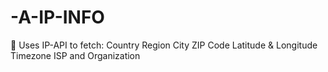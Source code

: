 # -A-IP-INFO
🔎 Uses IP-API to fetch:  Country  Region  City  ZIP Code  Latitude &amp; Longitude  Timezone  ISP and Organization
